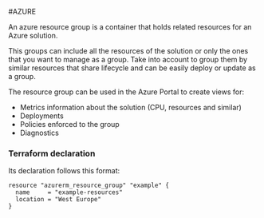#AZURE 


An azure resource group is a container that holds related resources for an Azure solution. 

This groups can include all the resources of the solution or only the ones that you want to manage as a group. Take into account to group them by similar resources that share lifecycle and can be easily deploy or update as a group. 

The resource group can be used in the Azure Portal to create views for: 

* Metrics information about the solution (CPU, resources and similar)
* Deployments
* Policies enforced to the group
* Diagnostics


### Terraform declaration

Its declaration follows this format: 

```hcl
resource "azurerm_resource_group" "example" {
  name     = "example-resources"
  location = "West Europe"
}
```


